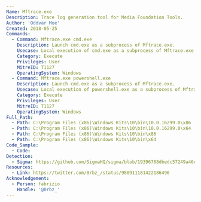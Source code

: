 ```yaml
---
Name: Mftrace.exe
Description: Trace log generation tool for Media Foundation Tools.
Author: 'Oddvar Moe'
Created: 2018-05-25
Commands:
  - Command: Mftrace.exe cmd.exe
    Description: Launch cmd.exe as a subprocess of Mftrace.exe.
    Usecase: Local execution of cmd.exe as a subprocess of Mftrace.exe.
    Category: Execute
    Privileges: User
    MitreID: T1127
    OperatingSystem: Windows
  - Command: Mftrace.exe powershell.exe
    Description: Launch cmd.exe as a subprocess of Mftrace.exe.
    Usecase: Local execution of powershell.exe as a subprocess of Mftrace.exe.
    Category: Execute
    Privileges: User
    MitreID: T1127
    OperatingSystem: Windows
Full_Path:
  - Path: C:\Program Files (x86)\Windows Kits\10\bin\10.0.16299.0\x86
  - Path: C:\Program Files (x86)\Windows Kits\10\bin\10.0.16299.0\x64
  - Path: C:\Program Files (x86)\Windows Kits\10\bin\x86
  - Path: C:\Program Files (x86)\Windows Kits\10\bin\x64
Code_Sample:
  - Code:
Detection:
  - Sigma: https://github.com/SigmaHQ/sigma/blob/19396788dbedc57249a46efed2bb1927abc376d4/rules/windows/process_creation/proc_creation_win_lolbin_mftrace.yml
Resources:
  - Link: https://twitter.com/0rbz_/status/988911181422186496
Acknowledgement:
  - Person: fabrizio
    Handle: '@0rbz_'
---
```

